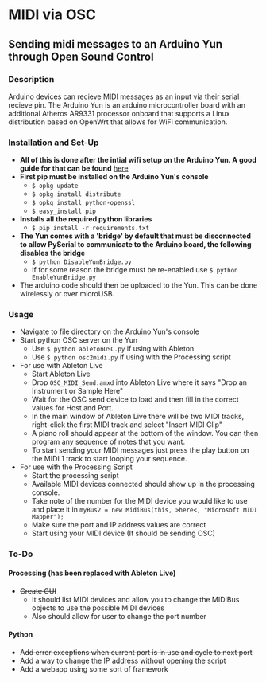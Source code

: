 # MIDI via OSC
## Sending midi messages to an Arduino Yun through Open Sound Control

### Description
Arduino devices can recieve MIDI messages as an input via their serial recieve pin. The Arduino Yun is an arduino microcontroller board with an additional Atheros AR9331 processor onboard that supports a Linux distribution based on OpenWrt that allows for WiFi communication.

### Installation and Set-Up
+ **All of this is done after the intial wifi setup on the Arduino Yun. A good guide for that can be found** [here](https://www.twilio.com/blog/2015/02/arduino-wifi-getting-started-arduino-yun.html)
+ **First pip must be installed on the Arduino Yun's console**
	+ `$ opkg update`
	+ `$ opkg install distribute`
	+ `$ opkg install python-openssl`
	+ `$ easy_install pip`
+ **Installs all the required python libraries**
	+ `$ pip install -r requirements.txt`
+ **The Yun comes with a 'bridge' by default that must be disconnected to allow PySerial to communicate to the Arduino board, the following disables the bridge**
	+ `$ python DisableYunBridge.py`
	+ If for some reason the bridge must be re-enabled use `$ python EnableYunBridge.py`
+ The arduino code should then be uploaded to the Yun. This can be done wirelessly or over microUSB.

### Usage
+ Navigate to file directory on the Arduino Yun's console
+ Start python OSC server on the Yun
	+ Use `$ python abletonOSC.py` if using with Ableton
	+ Use `$ python osc2midi.py` if using with the Processing script
+ For use with Ableton Live
	+ Start Ableton Live
	+ Drop `OSC_MIDI_Send.amxd` into Ableton Live where it says "Drop an Instrument or Sample Here"
	+ Wait for the OSC send device to load and then fill in the correct values for Host and Port.
	+ In the main window of Ableton Live there will be two MIDI tracks, right-click the first MIDI track and select "Insert MIDI Clip"
	+ A piano roll should appear at the bottom of the window. You can then program any sequence of notes that you want.
	+ To start sending your MIDI messages just press the play button on the MIDI 1 track to start looping your sequence.
+ For use with the Processing Script
	+ Start the processing script
	+ Available MIDI devices connected should show up in the processing console.
	+ Take note of the number for the MIDI device you would like to use and place it in `myBus2 = new MidiBus(this, >here<, "Microsoft MIDI Mapper");`
	+ Make sure the port and IP address values are correct
	+ Start using your MIDI device (It should be sending OSC)



### To-Do
#### Processing (has been replaced with Ableton Live)
+ ~~Create GUI~~
	+ It should list MIDI devices and allow you to change the MIDIBus objects to use the possible MIDI devices
	+ Also should allow for user to change the port number
#### Python
+ ~~Add error exceptions when current port is in use and cycle to next port~~
+ Add a way to change the IP address without opening the script
+ Add a webapp using some sort of framework
